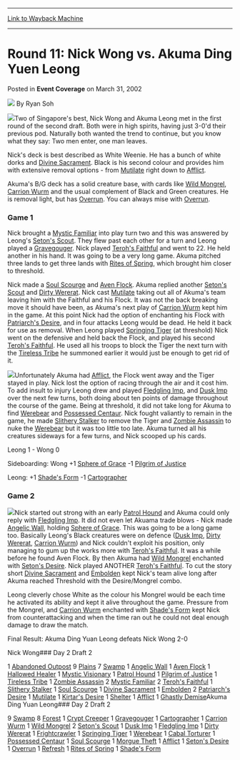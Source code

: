 
---
[Link to Wayback Machine](https://web.archive.org/web/20220924153549/https://magic.wizards.com/en/articles/archive/event-coverage/round-11-nick-wong-vs-akuma-ding-yuen-leong-2002-03-31)

[_metadata_:author]:- "Ryan Soh"
[_metadata_:description]:- "Two of Singapore's best, Nick Wong and Akuma Leong met in the first round of the second draft. Both were in high spirits, having just 3-0'd their previous pod. Naturally both wanted the trend to continue, but you know what they say: Two men enter, one man leaves.Nick's deck is best described as White Weenie. He has a bunch of white dorks and Divine Sacrament."
[_metadata_:generator]:- "Drupal 7 (http://drupal.org)"
[_metadata_:node]:- "595316"
[_metadata_:publish_date]:- "2002-03-31"
[_metadata_:source]:- "div-main-content"
[_metadata_:title]:- "Round 11: Nick Wong vs. Akuma Ding Yuen Leong"
[_metadata_:wayback_capture_timestamp]:- "2022-09-24 15:35:49"
[_metadata_:wayback_raw_url]:- "https://web.archive.org/web/20220924153549id_/https://magic.wizards.com/en/articles/archive/event-coverage/round-11-nick-wong-vs-akuma-ding-yuen-leong-2002-03-31"
[_metadata_:wayback_url]:- "https://magic.wizards.com/en/articles/archive/event-coverage/round-11-nick-wong-vs-akuma-ding-yuen-leong-2002-03-31"
---


Round 11: Nick Wong vs. Akuma Ding Yuen Leong
=============================================



 Posted in **Event Coverage**
 on March 31, 2002 






![](https://media.magic.wizards.com/styles/auth_small/public/generic-avatar-150_244.png)
By Ryan Soh











![](https://media.magic.wizards.com/image_legacy_migration/sideboard/images/gpkl02/a950.jpg)Two of Singapore's best, Nick Wong and Akuma Leong met in the first round of the second draft. Both were in high spirits, having just 3-0'd their previous pod. Naturally both wanted the trend to continue, but you know what they say: Two men enter, one man leaves.

Nick's deck is best described as White Weenie. He has a bunch of white dorks and [Divine Sacrament](https://gatherer.wizards.com/Pages/Card/Details.aspx?name=Divine+Sacrament). Black is his second colour and provides him with extensive removal options - from [Mutilate](https://gatherer.wizards.com/Pages/Card/Details.aspx?name=Mutilate) right down to [Afflict](https://gatherer.wizards.com/Pages/Card/Details.aspx?name=Afflict).

Akuma's B/G deck has a solid creature base, with cards like [Wild Mongrel](https://gatherer.wizards.com/Pages/Card/Details.aspx?name=Wild+Mongrel), [Carrion Wurm](https://gatherer.wizards.com/Pages/Card/Details.aspx?name=Carrion+Wurm) and the usual complement of Black and Green creatures. He is removal light, but has [Overrun](https://gatherer.wizards.com/Pages/Card/Details.aspx?name=Overrun). You can always mise with [Overrun](https://gatherer.wizards.com/Pages/Card/Details.aspx?name=Overrun). 

### Game 1

Nick brought a [Mystic Familiar](https://gatherer.wizards.com/Pages/Card/Details.aspx?name=Mystic+Familiar) into play turn two and this was answered by Leong's [Seton's Scout](https://gatherer.wizards.com/Pages/Card/Details.aspx?name=Seton%27s+Scout). They flew past each other for a turn and Leong played a [Gravegouger](https://gatherer.wizards.com/Pages/Card/Details.aspx?name=Gravegouger). Nick played [Teroh's Faithful](https://gatherer.wizards.com/Pages/Card/Details.aspx?name=Teroh%27s+Faithful) and went to 22. He held another in his hand. It was going to be a very long game. Akuma pitched three lands to get three lands with [Rites of Spring](https://gatherer.wizards.com/Pages/Card/Details.aspx?name=Rites+of+Spring), which brought him closer to threshold. 

Nick made a [Soul Scourge](https://gatherer.wizards.com/Pages/Card/Details.aspx?name=Soul+Scourge) and [Aven Flock](https://gatherer.wizards.com/Pages/Card/Details.aspx?name=Aven+Flock). Akuma replied another [Seton's Scout](https://gatherer.wizards.com/Pages/Card/Details.aspx?name=Seton%27s+Scout) and [Dirty Wererat](https://gatherer.wizards.com/Pages/Card/Details.aspx?name=Dirty+Wererat). Nick cast [Mutilate](https://gatherer.wizards.com/Pages/Card/Details.aspx?name=Mutilate) taking out all of Akuma's team leaving him with the Faithful and his Flock. It was not the back breaking move it should have been, as Akuma's next play of [Carrion Wurm](https://gatherer.wizards.com/Pages/Card/Details.aspx?name=Carrion+Wurm) kept him in the game. At this point Nick had the option of enchanting his Flock with [Patriarch's Desire](https://gatherer.wizards.com/Pages/Card/Details.aspx?name=Patriarch%27s+Desire), and in four attacks Leong would be dead. He held it back for use as removal. When Leong played [Springing Tiger](https://gatherer.wizards.com/Pages/Card/Details.aspx?name=Springing+Tiger) (at threshold) Nick went on the defensive and held back the Flock, and played his second [Teroh's Faithful](https://gatherer.wizards.com/Pages/Card/Details.aspx?name=Teroh%27s+Faithful). He used all his troops to block the Tiger the next turn with the [Tireless Tribe](https://gatherer.wizards.com/Pages/Card/Details.aspx?name=Tireless+Tribe) he summoned earlier it would just be enough to get rid of it. 

![](https://media.magic.wizards.com/image_legacy_migration/sideboard/images/gpkl02/a954.jpg)Unfortunately Akuma had [Afflict](https://gatherer.wizards.com/Pages/Card/Details.aspx?name=Afflict), the Flock went away and the Tiger stayed in play. Nick lost the option of racing through the air and it cost him. To add insult to injury Leong drew and played [Fledgling Imp](https://gatherer.wizards.com/Pages/Card/Details.aspx?name=Fledgling+Imp), and [Dusk Imp](https://gatherer.wizards.com/Pages/Card/Details.aspx?name=Dusk+Imp) over the next few turns, both doing about ten points of damage throughout the course of the game. Being at threshold, it did not take long for Akuma to find [Werebear](https://gatherer.wizards.com/Pages/Card/Details.aspx?name=Werebear) and [Possessed Centaur](https://gatherer.wizards.com/Pages/Card/Details.aspx?name=Possessed+Centaur). Nick fought valiantly to remain in the game, he made [Slithery Stalker](https://gatherer.wizards.com/Pages/Card/Details.aspx?name=Slithery+Stalker) to remove the Tiger and [Zombie Assassin](https://gatherer.wizards.com/Pages/Card/Details.aspx?name=Zombie+Assassin) to nuke the [Werebear](https://gatherer.wizards.com/Pages/Card/Details.aspx?name=Werebear) but it was too little too late. Akuma turned all his creatures sideways for a few turns, and Nick scooped up his cards.

Leong 1 - Wong 0

Sideboarding: Wong +1 [Sphere of Grace](https://gatherer.wizards.com/Pages/Card/Details.aspx?name=Sphere+of+Grace) -1 [Pilgrim of Justice](https://gatherer.wizards.com/Pages/Card/Details.aspx?name=Pilgrim+of+Justice)  

Leong: +1 [Shade's Form](https://gatherer.wizards.com/Pages/Card/Details.aspx?name=Shade%27s+Form) -1 [Cartographer](https://gatherer.wizards.com/Pages/Card/Details.aspx?name=Cartographer)

### Game 2

![](https://media.magic.wizards.com/image_legacy_migration/sideboard/images/gpkl02/a955.jpg)Nick started out strong with an early [Patrol Hound](https://gatherer.wizards.com/Pages/Card/Details.aspx?name=Patrol+Hound) and Akuma could only reply with [Fledgling Imp](https://gatherer.wizards.com/Pages/Card/Details.aspx?name=Fledgling+Imp). It did not even let Akuama trade blows - Nick made [Angelic Wall](https://gatherer.wizards.com/Pages/Card/Details.aspx?name=Angelic+Wall), holding [Sphere of Grace](https://gatherer.wizards.com/Pages/Card/Details.aspx?name=Sphere+of+Grace). This was going to be a long game too. Basically Leong's Black creatures were on defence ([Dusk Imp](https://gatherer.wizards.com/Pages/Card/Details.aspx?name=Dusk+Imp), [Dirty Wererat](https://gatherer.wizards.com/Pages/Card/Details.aspx?name=Dirty+Wererat), [Carrion Wurm](https://gatherer.wizards.com/Pages/Card/Details.aspx?name=Carrion+Wurm)) and Nick couldn't exploit his position, only managing to gum up the works more with [Teroh's Faithful](https://gatherer.wizards.com/Pages/Card/Details.aspx?name=Teroh%27s+Faithful). It was a while before he found Aven Flock. By then Akuma had [Wild Mongrel](https://gatherer.wizards.com/Pages/Card/Details.aspx?name=Wild+Mongrel) enchanted with [Seton's Desire](https://gatherer.wizards.com/Pages/Card/Details.aspx?name=Seton%27s+Desire). Nick played ANOTHER [Teroh's Faithful](https://gatherer.wizards.com/Pages/Card/Details.aspx?name=Teroh%27s+Faithful). To cut the story short [Divine Sacrament](https://gatherer.wizards.com/Pages/Card/Details.aspx?name=Divine+Sacrament) and [Embolden](https://gatherer.wizards.com/Pages/Card/Details.aspx?name=Embolden) kept Nick's team alive long after Akuma reached Threshold with the Desire/Mongrel combo. 

Leong cleverly chose White as the colour his Mongrel would be each time he activated its ability and kept it alive throughout the game. Pressure from the Mongrel, and [Carrion Wurm](https://gatherer.wizards.com/Pages/Card/Details.aspx?name=Carrion+Wurm) enchanted with [Shade's Form](https://gatherer.wizards.com/Pages/Card/Details.aspx?name=Shade%27s+Form) kept Nick from counterattacking and when the time ran out he could not deal enough damage to draw the match.

Final Result: Akuma Ding Yuan Leong defeats Nick Wong 2-0

Nick Wong### Day 2 Draft 2


1 [Abandoned Outpost](https://gatherer.wizards.com/Pages/Card/Details.aspx?name=Abandoned+Outpost)
9 [Plains](https://gatherer.wizards.com/Pages/Card/Details.aspx?name=Plains)
7 [Swamp](https://gatherer.wizards.com/Pages/Card/Details.aspx?name=Swamp)
1 [Angelic Wall](https://gatherer.wizards.com/Pages/Card/Details.aspx?name=Angelic+Wall)
1 [Aven Flock](https://gatherer.wizards.com/Pages/Card/Details.aspx?name=Aven+Flock)
1 [Hallowed Healer](https://gatherer.wizards.com/Pages/Card/Details.aspx?name=Hallowed+Healer)
1 [Mystic Visionary](https://gatherer.wizards.com/Pages/Card/Details.aspx?name=Mystic+Visionary)
1 [Patrol Hound](https://gatherer.wizards.com/Pages/Card/Details.aspx?name=Patrol+Hound)
1 [Pilgrim of Justice](https://gatherer.wizards.com/Pages/Card/Details.aspx?name=Pilgrim+of+Justice)
1 [Tireless Tribe](https://gatherer.wizards.com/Pages/Card/Details.aspx?name=Tireless+Tribe)
1 [Zombie Assassin](https://gatherer.wizards.com/Pages/Card/Details.aspx?name=Zombie+Assassin)
2 [Mystic Familiar](https://gatherer.wizards.com/Pages/Card/Details.aspx?name=Mystic+Familiar)
2 [Teroh's Faithful](https://gatherer.wizards.com/Pages/Card/Details.aspx?name=Teroh%27s+Faithful)
1 [Slithery Stalker](https://gatherer.wizards.com/Pages/Card/Details.aspx?name=Slithery+Stalker)
1 [Soul Scourge](https://gatherer.wizards.com/Pages/Card/Details.aspx?name=Soul+Scourge)
1 [Divine Sacrament](https://gatherer.wizards.com/Pages/Card/Details.aspx?name=Divine+Sacrament)
1 [Embolden](https://gatherer.wizards.com/Pages/Card/Details.aspx?name=Embolden)
2 [Patriarch's Desire](https://gatherer.wizards.com/Pages/Card/Details.aspx?name=Patriarch%27s+Desire+) 
1 [Mutilate](https://gatherer.wizards.com/Pages/Card/Details.aspx?name=Mutilate)
1 [Kirtar's Desire](https://gatherer.wizards.com/Pages/Card/Details.aspx?name=Kirtar%27s+Desire)
1 [Shelter](https://gatherer.wizards.com/Pages/Card/Details.aspx?name=Shelter)
1 [Afflict](https://gatherer.wizards.com/Pages/Card/Details.aspx?name=Afflict)
1 [Ghastly Demise](https://gatherer.wizards.com/Pages/Card/Details.aspx?name=Ghastly+Demise)Akuma Ding Yuan Leong### Day 2 Draft 2


9 [Swamp](https://gatherer.wizards.com/Pages/Card/Details.aspx?name=Swamp)
8 [Forest](https://gatherer.wizards.com/Pages/Card/Details.aspx?name=Forest)
1 [Crypt Creeper](https://gatherer.wizards.com/Pages/Card/Details.aspx?name=Crypt+Creeper)
1 [Gravegouger](https://gatherer.wizards.com/Pages/Card/Details.aspx?name=Gravegouger)
1 [Cartographer](https://gatherer.wizards.com/Pages/Card/Details.aspx?name=Cartographer)
1 [Carrion Wurm](https://gatherer.wizards.com/Pages/Card/Details.aspx?name=Carrion+Wurm)
1 [Wild Mongrel](https://gatherer.wizards.com/Pages/Card/Details.aspx?name=Wild+Mongrel)
2 [Seton's Scout](https://gatherer.wizards.com/Pages/Card/Details.aspx?name=Seton%27s+Scout)
1 [Dusk Imp](https://gatherer.wizards.com/Pages/Card/Details.aspx?name=Dusk+Imp)
1 [Fledgling Imp](https://gatherer.wizards.com/Pages/Card/Details.aspx?name=Fledgling+Imp)
1 [Dirty Wererat](https://gatherer.wizards.com/Pages/Card/Details.aspx?name=Dirty+Wererat)
1 [Frightcrawler](https://gatherer.wizards.com/Pages/Card/Details.aspx?name=Frightcrawler)
1 [Springing Tiger](https://gatherer.wizards.com/Pages/Card/Details.aspx?name=Springing+Tiger)
1 [Werebear](https://gatherer.wizards.com/Pages/Card/Details.aspx?name=Werebear)
1 [Cabal Torturer](https://gatherer.wizards.com/Pages/Card/Details.aspx?name=Cabal+Torturer)
1 [Possessed Centaur](https://gatherer.wizards.com/Pages/Card/Details.aspx?name=Possessed+Centaur)
1 [Soul Scourge](https://gatherer.wizards.com/Pages/Card/Details.aspx?name=Soul+Scourge)
1 [Morgue Theft](https://gatherer.wizards.com/Pages/Card/Details.aspx?name=Morgue+Theft)
1 [Afflict](https://gatherer.wizards.com/Pages/Card/Details.aspx?name=Afflict)
1 [Seton's Desire](https://gatherer.wizards.com/Pages/Card/Details.aspx?name=Seton%27s+Desire)
1 [Overrun](https://gatherer.wizards.com/Pages/Card/Details.aspx?name=Overrun)
1 [Refresh](https://gatherer.wizards.com/Pages/Card/Details.aspx?name=Refresh)
1 [Rites of Spring](https://gatherer.wizards.com/Pages/Card/Details.aspx?name=Rites+of+Spring)
1 [Shade's Form](https://gatherer.wizards.com/Pages/Card/Details.aspx?name=Shade%27s+Form)





